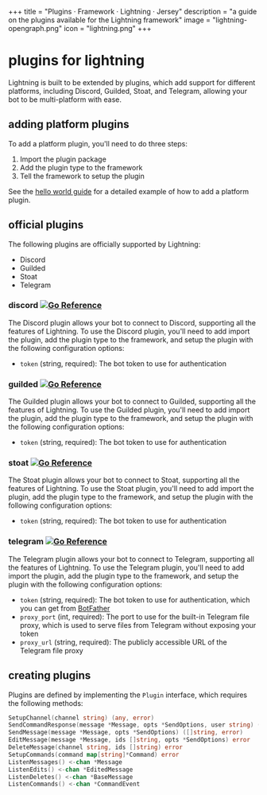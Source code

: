 +++
title = "Plugins · Framework · Lightning · Jersey"
description = "a guide on the plugins available for the Lightning framework"
image = "lightning-opengraph.png"
icon = "lightning.png"
+++

# plugins for lightning

Lightning is built to be extended by plugins, which add support for different
platforms, including Discord, Guilded, Stoat, and Telegram, allowing your bot
to be multi-platform with ease.

## adding platform plugins

To add a platform plugin, you'll need to do three steps:

1. Import the plugin package
2. Add the plugin type to the framework
3. Tell the framework to setup the plugin

See the [hello world guide](./hello-world) for a detailed example of how to add
a platform plugin.

## official plugins

The following plugins are officially supported by Lightning:

- Discord
- Guilded
- Stoat
- Telegram

### discord [![Go Reference](https://pkg.go.dev/badge/github.com/williamhorning/lightning/pkg/platforms/discord.svg)](https://pkg.go.dev/github.com/williamhorning/lightning/pkg/platforms/discord)

The Discord plugin allows your bot to connect to Discord, supporting all the
features of Lightning. To use the Discord plugin, you'll need to add import
the plugin, add the plugin type to the framework, and setup the plugin with the
following configuration options:

- `token` (string, required): The bot token to use for authentication

### guilded [![Go Reference](https://pkg.go.dev/badge/github.com/williamhorning/lightning/pkg/platforms/guilded.svg)](https://pkg.go.dev/github.com/williamhorning/lightning/pkg/platforms/guilded)

The Guilded plugin allows your bot to connect to Guilded, supporting all the
features of Lightning. To use the Guilded plugin, you'll need to add import
the plugin, add the plugin type to the framework, and setup the plugin with the
following configuration options:

- `token` (string, required): The bot token to use for authentication

### stoat [![Go Reference](https://pkg.go.dev/badge/github.com/williamhorning/lightning/pkg/platforms/stoat.svg)](https://pkg.go.dev/github.com/williamhorning/lightning/pkg/platforms/stoat)

The Stoat plugin allows your bot to connect to Stoat, supporting all the
features of Lightning. To use the Stoat plugin, you'll need to add import
the plugin, add the plugin type to the framework, and setup the plugin with the
following configuration options:

- `token` (string, required): The bot token to use for authentication

### telegram [![Go Reference](https://pkg.go.dev/badge/github.com/williamhorning/lightning/pkg/platforms/telegram.svg)](https://pkg.go.dev/github.com/williamhorning/lightning/pkg/platforms/telegram)

The Telegram plugin allows your bot to connect to Telegram, supporting all the
features of Lightning. To use the Telegram plugin, you'll need to add import
the plugin, add the plugin type to the framework, and setup the plugin with the
following configuration options:

- `token` (string, required): The bot token to use for authentication, which
  you can get from [BotFather](https://t.me/BotFather)
- `proxy_port` (int, required): The port to use for the built-in Telegram file
  proxy, which is used to serve files from Telegram without exposing your token
- `proxy_url` (string, required): The publicly accessible URL of the Telegram
  file proxy

## creating plugins

Plugins are defined by implementing the `Plugin` interface, which requires
the following methods:

```go
SetupChannel(channel string) (any, error)
SendCommandResponse(message *Message, opts *SendOptions, user string) ([]string, error)
SendMessage(message *Message, opts *SendOptions) ([]string, error)
EditMessage(message *Message, ids []string, opts *SendOptions) error
DeleteMessage(channel string, ids []string) error
SetupCommands(command map[string]*Command) error
ListenMessages() <-chan *Message
ListenEdits() <-chan *EditedMessage
ListenDeletes() <-chan *BaseMessage
ListenCommands() <-chan *CommandEvent
```

